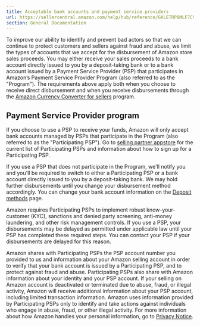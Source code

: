 ```yaml
---
title: Acceptable bank accounts and payment service providers
url: https://sellercentral.amazon.com/help/hub/reference/GKLETRP8MLF7CVFX
section: General Documentation
---
```


To improve our ability to identify and prevent bad actors so that we can
continue to protect customers and sellers against fraud and abuse, we limit
the types of accounts that we accept for the disbursement of Amazon store
sales proceeds. You may either receive your sales proceeds to a bank account
directly issued to you by a deposit-taking bank or to a bank account issued by
a Payment Service Provider (PSP) that participates in Amazon’s Payment Service
Provider Program (also referred to as the "Program"). The requirements above
apply both when you choose to receive direct disbursement and when you receive
disbursements through the [Amazon Currency Converter for
sellers](/gp/help/G200381250) program.

## Payment Service Provider program

If you choose to use a PSP to receive your funds, Amazon will only accept bank
accounts managed by PSPs that participate in the Program (also referred to as
the "Participating PSP"). Go to [selling partner
appstore](/apps/store/search?category=f00228ab-f2c8-4e3d-ac20-d4c159e5e482&pageNumber=1)
for the current list of Participating PSPs and information about how to sign
up for a Participating PSP.

If you use a PSP that does not participate in the Program, we'll notify you
and you'll be required to switch to either a Participating PSP or a bank
account directly issued to you by a deposit-taking bank. We may hold further
disbursements until you change your disbursement method accordingly. You can
change your bank account information on the [Deposit
methods](/sw/AccountInfo/DepositMethodView/step/DepositMethodView) page.

Amazon requires Participating PSPs to implement robust know-your-customer
(KYC), sanctions and denied party screening, anti-money laundering, and other
risk management controls. If you use a PSP, your disbursements may be delayed
as permitted under applicable law until your PSP has completed these required
steps. You can contact your PSP if your disbursements are delayed for this
reason.

Amazon shares with Participating PSPs the PSP account number you provided to
us and information about your Amazon selling account in order to verify that
your bank account is issued by a Participating PSP, and to protect against
fraud and abuse. Participating PSPs also share with Amazon information about
your identity and your PSP account. If your selling on Amazon account is
deactivated or terminated due to abuse, fraud, or illegal activity, Amazon
will receive additional information about your PSP account, including limited
transaction information. Amazon uses information provided by Participating
PSPs only to identify and take actions against individuals who engage in
abuse, fraud, or other illegal activity. For more information about how Amazon
handles your personal information, go to [Privacy
Notice](/gp/help/customer/display.html?nodeId=201909010).

